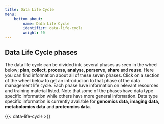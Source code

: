 ```yaml
---
title: Data Life Cycle
menu:
    bottom_about:
        name: Data Life Cycle
        identifier: data-life-cycle
        weight: 20
---
```


## Data Life Cycle phases

The data life cycle can be divided into several phases as seen in the wheel below; **plan, collect, process, analyse, perserve, share** and **reuse**. Here you can find information about all of these seven phases. Click on a section of the wheel below to get an introduction to that phase of the data management life cycle. Each phase have information on relevant resources and training material listed. Note that some of the phases have data type specific information while others have more general information. Data type specific information is currently avaliable for **genomics data, imaging data, metabolomics data** and **proteomics data**.

{{< data-life-cycle >}}
